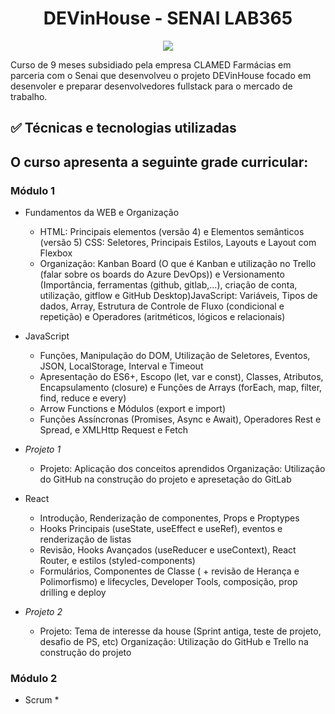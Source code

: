 <h1 align="center"> DEVinHouse - SENAI LAB365 </h1>

<p align="center">
<img src="https://user-images.githubusercontent.com/77552461/182161474-ace9f1dc-228a-4d84-9db5-3ecf61137c97.png">
</p>

Curso de 9 meses subsidiado pela empresa CLAMED Farmácias em parceria com o Senai que desenvolveu o projeto DEVinHouse focado em desenvoler e preparar desenvolvedores fullstack para o mercado de trabalho.

## :white_check_mark: Técnicas e tecnologias utilizadas


## O curso apresenta a seguinte grade curricular:

### Módulo 1

* Fundamentos da WEB e Organização
    * HTML: Principais elementos (versão 4) e Elementos semânticos (versão 5) CSS: Seletores, Principais Estilos, Layouts e Layout com Flexbox
    * Organização: Kanban Board (O que é Kanban e utilização no Trello (falar sobre os boards do Azure DevOps)) e Versionamento (Importância, ferramentas (github, gitlab,...), criação de conta, utilização, gitflow e GitHub Desktop)JavaScript: Variáveis, Tipos de dados, Array, Estrutura de Controle de Fluxo (condicional e repetição) e Operadores (aritméticos, lógicos e relacionais)

* JavaScript
    * Funções, Manipulação do DOM, Utilização de Seletores, Eventos, JSON, LocalStorage, Interval e Timeout
    * Apresentação do ES6+, Escopo (let, var e const), Classes, Atributos, Encapsulamento (closure) e Funções de Arrays (forEach, map, filter, find, reduce e every)
    * Arrow Functions e Módulos (export e import)
    * Funções Assíncronas (Promises, Async e Await), Operadores Rest e Spread, e XMLHttp Request e Fetch

* *Projeto 1*
    * Projeto: Aplicação dos conceitos aprendidos 
    Organização: Utilização do GitHub na construção do projeto e apresetação do GitLab

* React
    * Introdução, Renderização de componentes, Props e Proptypes
    * Hooks Principais (useState, useEffect e useRef), eventos e renderização de listas
    * Revisão, Hooks Avançados (useReducer e useContext), React Router, e estilos (styled-components)
    * Formulários, Componentes de Classe ( + revisão de Herança e Polimorfismo) e lifecycles, Developer Tools, composição, prop drilling e deploy

* *Projeto 2*
    * Projeto: Tema de interesse da house (Sprint antiga, teste de projeto, desafio de PS, etc)
    Organização: Utilização do GitHub e Trello na construção do projeto

### Módulo 2

* Scrum
    * 
